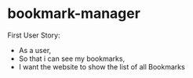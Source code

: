 # bookmark-manager

First User Story:

- As a user, 
- So that i can see my bookmarks, 
- I want the website to show the list of all Bookmarks

